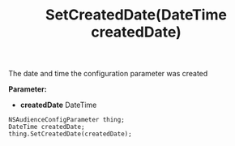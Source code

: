 ﻿---
uid: crmscript_ref_NSAudienceConfigParameter_SetCreatedDate
title: SetCreatedDate(DateTime createdDate)
intellisense: NSAudienceConfigParameter.SetCreatedDate
keywords: NSAudienceConfigParameter, GetCreatedDate
so.topic: reference
---

The date and time the configuration parameter was created

**Parameter:** 
 - **createdDate** DateTime

```crmscript
NSAudienceConfigParameter thing;
DateTime createdDate;
thing.SetCreatedDate(createdDate);
```

